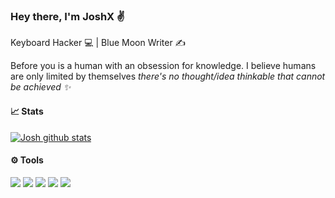 ### Hey there, I'm JoshX ✌️️️

Keyboard Hacker 💻 | Blue Moon Writer ✍️

Before you is a human with an obsession for knowledge. I believe humans are only limited by themselves <i>there's no thought/idea thinkable that cannot be achieved ✨</i>

#### 📈 Stats
[![Josh github stats](https://github-readme-stats.vercel.app/api?username=jcalmcrasher&show_icons=true&title_color=fff&icon_color=79ff97&text_color=9f9f9f&bg_color=151515)](https://github.com/jcalmcrasher/github-readme-stats)

#### ⚙️ Tools
![](https://img.shields.io/badge/JavaScript-F7DF1E?style=for-the-badge&logo=javascript&logoColor=black)
![](https://img.shields.io/badge/Typescript-3178C6?style=for-the-badge&logo=typescript&logoColor=white)
![](https://img.shields.io/badge/React-20232A?style=for-the-badge&logo=react&logoColor=61DAFB)
![](https://img.shields.io/badge/Vue.js-41b883?style=for-the-badge&logo=vuedotjs&logoColor=white)
![](https://img.shields.io/badge/Laravel-ff2d20?style=for-the-badge&logo=laravel&logoColor=white)
